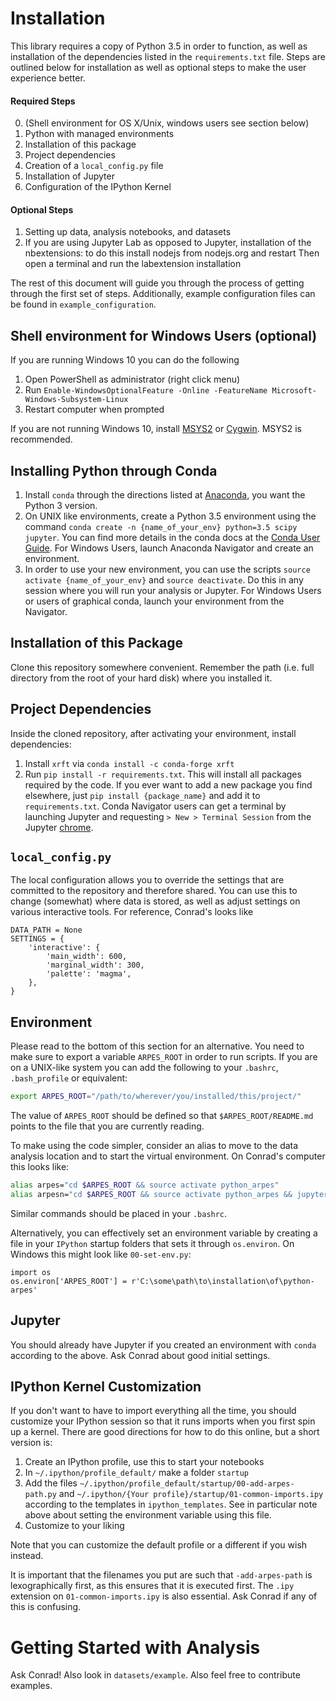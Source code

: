 # Installation

This library requires a copy of Python 3.5 in order  to function, as well as installation of the dependencies listed
in the ```requirements.txt``` file. Steps are outlined below for installation as well as optional steps to make the
user experience better.

#### Required Steps

0. (Shell environment for OS X/Unix, windows users see section below)
1. Python with managed environments
2. Installation of this package
3. Project dependencies
4. Creation of a ```local_config.py``` file
5. Installation of Jupyter
6. Configuration of the IPython Kernel

#### Optional Steps

1. Setting up data, analysis notebooks, and datasets
2. If you are using Jupyter Lab as opposed to Jupyter, installation
   of the nbextensions: to do this install nodejs from nodejs.org and restart
   Then open a terminal and run the labextension installation

The rest of this document will guide you through the process of getting through the first set of steps. Additionally, example configuration files can be found in `example_configuration`.

## Shell environment for Windows Users (optional)

If you are running Windows 10 you can do the following

1. Open PowerShell as administrator (right click menu)
2. Run `Enable-WindowsOptionalFeature -Online -FeatureName Microsoft-Windows-Subsystem-Linux`
3. Restart computer when prompted

If you are not running Windows 10, install [MSYS2](https://www.msys2.org) or [Cygwin](https://www.cygwin.com/). MSYS2 is recommended.

## Installing Python through Conda

1. Install `conda` through the directions listed at [Anaconda](https://www.anaconda.com/download/), you want the Python
3 version.
2. On UNIX like environments, create a Python 3.5 environment using the command ``conda create -n {name_of_your_env} python=3.5 scipy jupyter``.
You can find more details in the conda docs at the
[Conda User Guide](https://conda.io/docs/user-guide/tasks/manage-environments.html). For Windows Users, launch Anaconda Navigator and create an environment.
3. In order to use your new environment, you can use the scripts `source activate {name_of_your_env}`
and `source deactivate`. Do this in any session where you will run your analysis or Jupyter. For Windows Users or users of
graphical conda, launch your environment from the Navigator.

## Installation of this Package

Clone this repository somewhere convenient. Remember the path (i.e. full directory from the root of your hard disk) where you installed it.

## Project Dependencies

Inside the cloned repository, after activating your environment, install dependencies:

1. Install `xrft` via `conda install -c conda-forge xrft`
2. Run `pip install -r requirements.txt`. This will
install all packages required by the code. If you ever want to add a new package you find elsewhere, just
`pip install {package_name}` and add it to `requirements.txt`. Conda Navigator users can get a terminal by launching Jupyter
and requesting `> New > Terminal Session` from the Jupyter [chrome](https://en.wikipedia.org/wiki/Graphical_user_interface#User_interface_and_interaction_design).


## `local_config.py`

The local configuration allows you to override the settings that are committed to the repository and therefore shared.
You can use this to change (somewhat) where data is stored, as well as adjust settings on various interactive tools.
For reference, Conrad's looks like

```
DATA_PATH = None
SETTINGS = {
    'interactive': {
        'main_width': 600,
        'marginal_width': 300,
        'palette': 'magma',
    },
}
```

## Environment

Please read to the bottom of this section for an alternative. You need to make sure to export a variable ``ARPES_ROOT`` in order to run scripts. If you are on a UNIX-like system
you can add the following to your ``.bashrc``, ``.bash_profile`` or equivalent:

```bash
export ARPES_ROOT="/path/to/wherever/you/installed/this/project/"
```

The value of ``ARPES_ROOT`` should be defined so that ``$ARPES_ROOT/README.md`` points to the file that you
are currently reading.

To make using the code simpler, consider an alias to move to the data analysis location and to start the
virtual environment. On Conrad's computer this looks like:

```bash
alias arpes="cd $ARPES_ROOT && source activate python_arpes"
alias arpesn="cd $ARPES_ROOT && source activate python_arpes && jupyter notebook"
```

Similar commands should be placed in your `.bashrc`.

Alternatively, you can effectively set an environment variable by creating a file in your `IPython` startup folders
that sets it through `os.environ`. On Windows this might look like `00-set-env.py`:

```
import os
os.environ['ARPES_ROOT'] = r'C:\some\path\to\installation\of\python-arpes'
```

## Jupyter

You should already have Jupyter if you created an environment with `conda` according to the above. Ask Conrad
about good initial settings.

## IPython Kernel Customization

If you don't want to have to import everything all the time, you should customize your IPython session so that it
runs imports when you first spin up a kernel. There are good directions for how to do this online, but a short
version is:

1. Create an IPython profile, use this to start your notebooks
2. In ``~/.ipython/profile_default/`` make a folder `startup`
3. Add the files ``~/.ipython/profile_default/startup/00-add-arpes-path.py`` and
``~/.ipython/{Your profile}/startup/01-common-imports.ipy`` according to the templates in `ipython_templates`. See in particular
note above about setting the environment variable using this file.
4. Customize to your liking

Note that you can customize the default profile or a different if you wish instead.

It is important that the filenames you put are such that ``-add-arpes-path`` is lexographically first, as this ensures
that it is executed first. The ``.ipy`` extension on ``01-common-imports.ipy`` is also essential.
Ask Conrad if any of this is confusing.

# Getting Started with Analysis

Ask Conrad! Also look in `datasets/example`. Also feel free to contribute examples.
